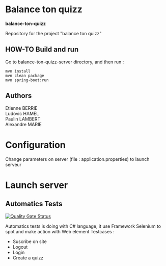 # Balance ton quizz
**balance-ton-quizz**

Repository for the project "balance ton quizz"

## HOW-TO Build and run 

Go to balance-ton-quizz-server directory, and then run : 

```
mvn install
mvn clean package
mvn spring-boot:run
```

## Authors
Etienne BERRIE \
Ludovic HAMEL \
Paulin LAMBERT \
Alexandre MARIE
# Configuration
Change parameters on server (file : application.properties) to launch serveur

# Launch server



## Automatics Tests
[![Quality Gate Status](http://localhost:9005/api/project_badges/measure?project=BTQ_TestsAuto&metric=alert_status)](http://localhost:9005/dashboard?id=BTQ_TestsAuto)

Automatics tests is doing with C# language, it use Framework Selenium to spot and make action with Web element
Testcases :
- Suscribe on site
- Logout
- Login
- Create a quizz